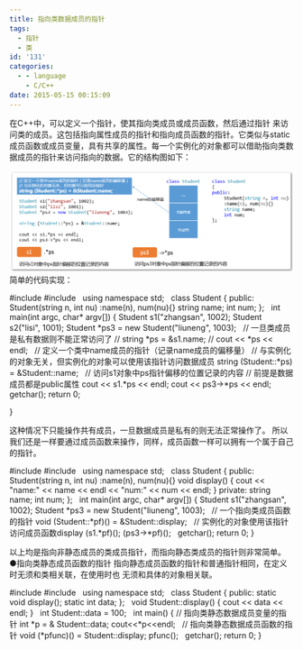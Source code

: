 ```yaml
---
title: 指向类数据成员的指针
tags:
  - 指针
  - 类
id: '131'
categories:
  - - language
    - C/C++
date: 2015-05-15 00:15:09
---
```


在C++中，可以定义一个指针，使其指向类成员或成员函数，然后通过指针 来访问类的成员。这包括指向属性成员的指针和指向成员函数的指针。它类似与static成员函数或成员变量，具有共享的属性。每一个实例化的对象都可以借助指向类数据成员的指针来访问指向的数据。它的结构图如下：
<!-- more -->
[![2015-05-15_001400](/images/2015/05/2015-05-15_001400.png)](/images/2015/05/2015-05-15_001400.png) 简单的代码实现：

#include <iostream>
#include <string>
 
using namespace std;
 
class Student
{
public:
Student(string n, int nu)
:name(n), num(nu){}
string name;
int num;
};
 
int main(int argc, char\* argv\[\])
{
Student s1("zhangsan", 1002);
Student s2("lisi", 1001);
Student \*ps3 = new Student("liuneng", 1003);
 
// 一旦类成员是私有数据则不能正常访问了
// string \*ps = &s1.name;
// cout << \*ps << endl;
 
// 定义一个类中name成员的指针（记录name成员的偏移量）
// 与实例化的对象无关，但实例化的对象可以使用该指针访问数据成员
string (Student::\*ps) = &Student::name;
 
// 访问s1对象中ps指针偏移的位置记录的内容
// 前提是数据成员都是public属性
cout << s1.\*ps << endl;
cout << ps3->\*ps << endl;
 
getchar();
return 0;

}

这种情况下只能操作共有成员，一旦数据成员是私有的则无法正常操作了。 所以我们还是一样要通过成员函数来操作，同样，成员函数一样可以拥有一个属于自己的指针。

#include <iostream>
#include <string>
 
using namespace std;
 
class Student
{
public:
Student(string n, int nu)
:name(n), num(nu){}
void display()
{
cout << "name:" << name << endl << "num:" << num << endl;
}
private:
string name;
int num;
};
 
int main(int argc, char\* argv\[\])
{
Student s1("zhangsan", 1002);
Student \*ps3 = new Student("liuneng", 1003);
 
// 一个指向类成员函数的指针
void (Student::\*pf)() = &Student::display;
 
// 实例化的对象使用该指针访问成员函数display
(s1.\*pf)();
(ps3->\*pf)();
 
getchar();
return 0;
}

以上均是指向非静态成员的类成员指针，而指向静态类成员的指针则非常简单。 ●指向类静态成员函数的指针 指向静态成员函数的指针和普通指针相同，在定义时无须和类相关联，在使用时也 无须和具体的对象相关联。

#include <iostream>
#include <string>
 
using namespace std;
 
class Student
{
public:
static void display();
static int data;
};
 
void Student::display()
{
cout << data << endl;
}
 
int Student::data = 100;
 
int main()
{
// 指向类静态数据成员变量的指针
int \*p = & Student::data;
cout<<\*p<<endl;
 
// 指向类静态数据成员函数的指针
void (\*pfunc)() = Student::display;
pfunc();
 
getchar();
return 0;
}